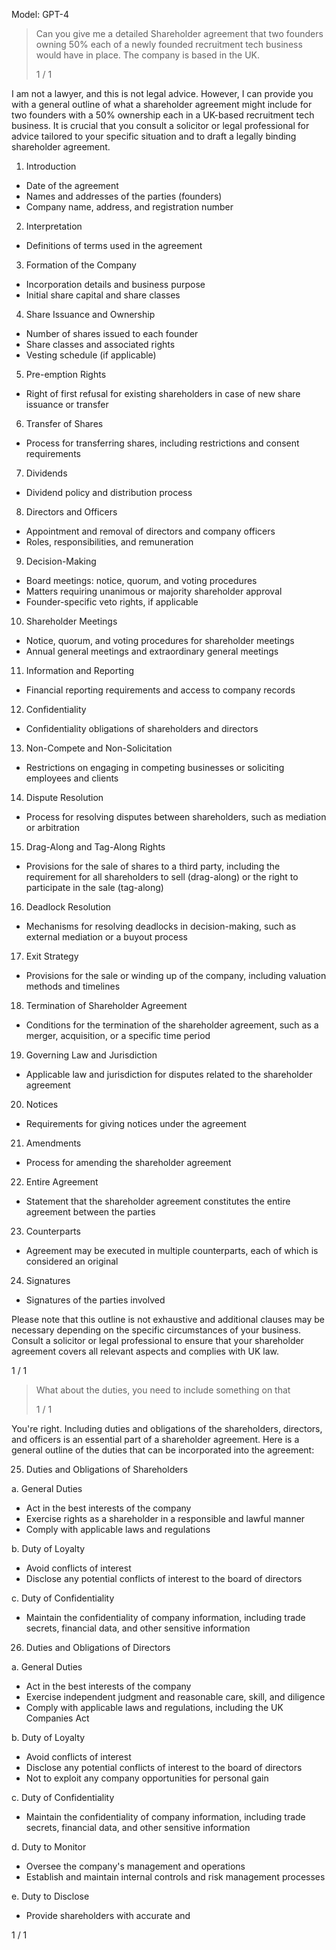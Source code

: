 Model: GPT-4

> Can you give me a detailed Shareholder agreement that two founders owning 50% each of a newly founded recruitment tech business would have in place. The company is based in the UK.
> 
> 1 / 1

I am not a lawyer, and this is not legal advice. However, I can provide you with a general outline of what a shareholder agreement might include for two founders with a 50% ownership each in a UK-based recruitment tech business. It is crucial that you consult a solicitor or legal professional for advice tailored to your specific situation and to draft a legally binding shareholder agreement.

1.  Introduction

*   Date of the agreement
*   Names and addresses of the parties (founders)
*   Company name, address, and registration number

2.  Interpretation

*   Definitions of terms used in the agreement

3.  Formation of the Company

*   Incorporation details and business purpose
*   Initial share capital and share classes

4.  Share Issuance and Ownership

*   Number of shares issued to each founder
*   Share classes and associated rights
*   Vesting schedule (if applicable)

5.  Pre-emption Rights

*   Right of first refusal for existing shareholders in case of new share issuance or transfer

6.  Transfer of Shares

*   Process for transferring shares, including restrictions and consent requirements

7.  Dividends

*   Dividend policy and distribution process

8.  Directors and Officers

*   Appointment and removal of directors and company officers
*   Roles, responsibilities, and remuneration

9.  Decision-Making

*   Board meetings: notice, quorum, and voting procedures
*   Matters requiring unanimous or majority shareholder approval
*   Founder-specific veto rights, if applicable

10.  Shareholder Meetings

*   Notice, quorum, and voting procedures for shareholder meetings
*   Annual general meetings and extraordinary general meetings

11.  Information and Reporting

*   Financial reporting requirements and access to company records

12.  Confidentiality

*   Confidentiality obligations of shareholders and directors

13.  Non-Compete and Non-Solicitation

*   Restrictions on engaging in competing businesses or soliciting employees and clients

14.  Dispute Resolution

*   Process for resolving disputes between shareholders, such as mediation or arbitration

15.  Drag-Along and Tag-Along Rights

*   Provisions for the sale of shares to a third party, including the requirement for all shareholders to sell (drag-along) or the right to participate in the sale (tag-along)

16.  Deadlock Resolution

*   Mechanisms for resolving deadlocks in decision-making, such as external mediation or a buyout process

17.  Exit Strategy

*   Provisions for the sale or winding up of the company, including valuation methods and timelines

18.  Termination of Shareholder Agreement

*   Conditions for the termination of the shareholder agreement, such as a merger, acquisition, or a specific time period

19.  Governing Law and Jurisdiction

*   Applicable law and jurisdiction for disputes related to the shareholder agreement

20.  Notices

*   Requirements for giving notices under the agreement

21.  Amendments

*   Process for amending the shareholder agreement

22.  Entire Agreement

*   Statement that the shareholder agreement constitutes the entire agreement between the parties

23.  Counterparts

*   Agreement may be executed in multiple counterparts, each of which is considered an original

24.  Signatures

*   Signatures of the parties involved

Please note that this outline is not exhaustive and additional clauses may be necessary depending on the specific circumstances of your business. Consult a solicitor or legal professional to ensure that your shareholder agreement covers all relevant aspects and complies with UK law.

1 / 1

> What about the duties, you need to include something on that
> 
> 1 / 1

You're right. Including duties and obligations of the shareholders, directors, and officers is an essential part of a shareholder agreement. Here is a general outline of the duties that can be incorporated into the agreement:

25.  Duties and Obligations of Shareholders

a. General Duties

*   Act in the best interests of the company
*   Exercise rights as a shareholder in a responsible and lawful manner
*   Comply with applicable laws and regulations

b. Duty of Loyalty

*   Avoid conflicts of interest
*   Disclose any potential conflicts of interest to the board of directors

c. Duty of Confidentiality

*   Maintain the confidentiality of company information, including trade secrets, financial data, and other sensitive information

26.  Duties and Obligations of Directors

a. General Duties

*   Act in the best interests of the company
*   Exercise independent judgment and reasonable care, skill, and diligence
*   Comply with applicable laws and regulations, including the UK Companies Act

b. Duty of Loyalty

*   Avoid conflicts of interest
*   Disclose any potential conflicts of interest to the board of directors
*   Not to exploit any company opportunities for personal gain

c. Duty of Confidentiality

*   Maintain the confidentiality of company information, including trade secrets, financial data, and other sensitive information

d. Duty to Monitor

*   Oversee the company's management and operations
*   Establish and maintain internal controls and risk management processes

e. Duty to Disclose

*   Provide shareholders with accurate and

1 / 1